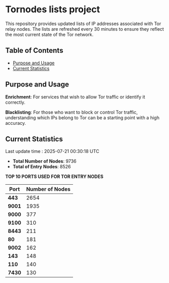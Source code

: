 # Tornodes lists project

This repository provides updated lists of IP addresses associated with Tor relay nodes. The lists are refreshed every 30 minutes to ensure they reflect the most current state of the Tor network.

## Table of Contents

- [Purpose and Usage](#purpose-and-usage)
- [Current Statistics](#current-statistics)


## Purpose and Usage

**Enrichment**: For services that wish to allow Tor traffic or identify it correctly.

**Blacklisting**: For those who want to block or control Tor traffic, understanding which IPs belong to Tor can be a starting point with a high accuracy.

## Current Statistics

Last update time : 2025-07-21 00:30:18 UTC

- **Total Number of Nodes**: 9736
- **Total of Entry Nodes**: 8526

**TOP 10 PORTS USED FOR TOR ENTRY NODES**

| **Port** | **Number of Nodes** |
|------|-----------------|
| **443**   | 2654  |
| **9001**   | 1935  |
| **9000**   | 377  |
| **9100**   | 310  |
| **8443**   | 211  |
| **80**   | 181  |
| **9002**   | 162  |
| **143**   | 148  |
| **110**   | 140  |
| **7430**   | 130  |

